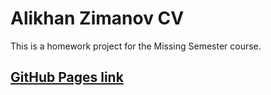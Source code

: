 # Alikhan Zimanov CV

This is a homework project for the Missing Semester course.

## [GitHub Pages link](https://alilililili-khan.github.io/cv_homework/resume.pdf)
